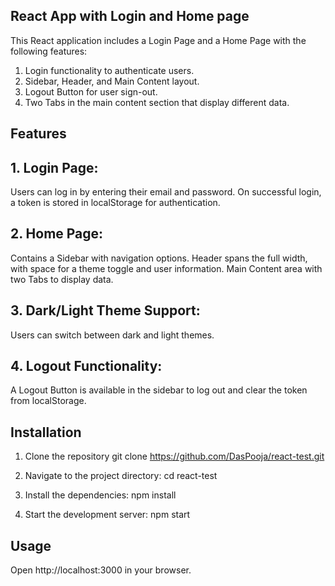## React App with Login and Home page

This React application includes a Login Page and a Home Page with the following features:

1. Login functionality to authenticate users.
2. Sidebar, Header, and Main Content layout.
3. Logout Button for user sign-out.
4. Two Tabs in the main content section that display different data.

## Features
## 1. Login Page:
Users can log in by entering their email and password.
On successful login, a token is stored in localStorage for authentication.

## 2. Home Page:
Contains a Sidebar with navigation options.
Header spans the full width, with space for a theme toggle and user information.
Main Content area with two Tabs to display data.

## 3. Dark/Light Theme Support:
Users can switch between dark and light themes.

## 4. Logout Functionality:
A Logout Button is available in the sidebar to log out and clear the token from localStorage.                

## Installation
1. Clone the repository
git clone https://github.com/DasPooja/react-test.git

2. Navigate to the project directory:
cd react-test

3. Install the dependencies:
npm install

4. Start the development server:
npm start

## Usage
Open http://localhost:3000 in your browser.
